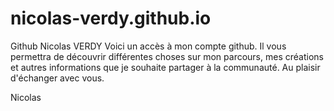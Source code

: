 # nicolas-verdy.github.io
Github Nicolas VERDY
Voici un accès à mon compte github. 
Il vous permettra de découvrir différentes choses sur mon parcours, mes créations et autres informations que je souhaite partager à la communauté. 
Au plaisir d'échanger avec vous.

Nicolas
